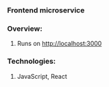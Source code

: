 ### Frontend microservice

### Overview:

1. Runs on [http://localhost:3000](http://localhost:3000)

### Technologies:

1. JavaScript, React